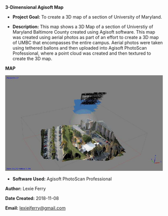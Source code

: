 **3-Dimensional Agisoft Map**

- **Project Goal:** To create a 3D map of a section of University of Maryland.

- **Description:** This map shows a 3D Map of a section of Universtiy of Maryland Baltimore County created using Agisoft software. This map was created using aerial photos as part of an effort to create a 3D map of UMBC that encompasses the entire campus. Aerial photos were taken using tethered ballons and then uploaded into Agisoft PhotoScan Professional, where a point cloud was created and then textured to create the 3D map.

**MAP**

![Agisoft 3D Map](https://github.com/lexiejferry/lexiejferry.github.io/blob/master/3D_Map_AGISOFT/Capture2.JPG "Agisoft 3D map")

- **Software Used:** Agisoft PhotoScan Professional

**Author:** Lexie Ferry

**Date Created:** 2018-11-08

**Email:** lexiejferry@gmail.com
